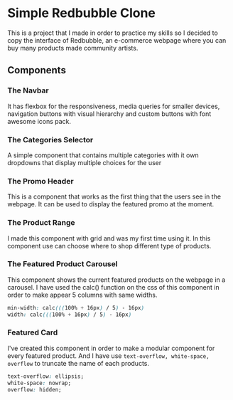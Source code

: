 # Simple Redbubble Clone

This is a project that I made in order to practice my skills so I decided to copy the interface of Redbubble, an e-commerce webpage where you can buy many products made community artists.

## Components

### **The Navbar**

It has flexbox for the responsiveness, media queries for smaller devices, navigation buttons with visual hierarchy and custom buttons with font awesome icons pack.

### **The Categories Selector**

A simple component that contains multiple categories with it own dropdowns that display multiple choices for the user

### **The Promo Header**

This is a component that works as the first thing that the users see in the webpage. It can be used to display the featured promo at the moment.

### **The Product Range**

I made this component with grid and was my first time using it. In this component use can choose where to shop different type of products.

### **The Featured Product Carousel**

This component shows the current featured products on the webpage in a carousel. I have used the calc() function on the css of this component in order to make appear 5 columns with same widths.

```css
min-width: calc(((100% + 16px) / 5) - 16px)
width: calc(((100% + 16px) / 5) - 16px)
```

### **Featured Card**

I've created this component in order to make a modular component for every featured product. And I have use `text-overflow, white-space, overflow` to truncate the name of each products.

```css
text-overflow: ellipsis;
white-space: nowrap;
overflow: hidden;
```
